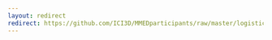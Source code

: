 ```yaml
---
layout: redirect
redirect: https://github.com/ICI3D/MMEDparticipants/raw/master/logistics/MMED2018participants.pdf
---
```

